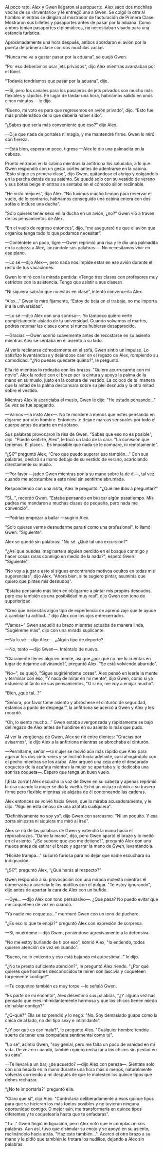 
Al poco rato, Alex y Gwen llegaron al aeropuerto. Alex sacó dos mochilas vacías de su «Inventario» y le entregó una a Gwen. Se colgó la otra al hombro mientras se dirigían al mostrador de facturación de Primera Clase. Mostraron sus billetes y pasaportes antes de pasar por la aduana. Como ambos tenían pasaportes diplomáticos, no necesitaban visado para una estancia turística.

Aproximadamente una hora después, ambos abordaron el avión por la puerta de primera clase con dos mochilas vacías.

“Nunca me va a gustar pasar por la aduana”, se quejó Gwen.

"Por eso deberíamos usar jets privados", dijo Alex mientras avanzaban por el túnel.

“Todavía tendríamos que pasar por la aduana”, dijo.

—Sí, pero los canales para los pasajeros de jets privados son mucho más flexibles y rápidos. En lugar de tardar una hora, habríamos salido en unos cinco minutos —le dijo.

“Bueno, mi voto es para que regresemos en avión privado”, dijo. “Esto fue más problemático de lo que debería haber sido”.

“¿Sabes qué sería más conveniente que eso?” dijo Alex.

—Dije que nada de portales ni magia, y me mantendré firme. Gwen lo miró con fiereza.

—Está bien, espera un poco, tigresa —Alex le dio una palmadita en la cabeza.

Pronto entraron en la cabina mientras la anfitriona los saludaba, a lo que Gwen respondió con un gesto cortés antes de adentrarse en la cabina. "Esto sí que es primera clase", dijo Gwen, quitándose el abrigo y colgándolo en la percha detrás de su asiento. Se quedó solo con su vestido de verano y sus botas beige mientras se sentaba en el cómodo sillón reclinable.

“He visto mejores”, dijo Alex. “No tuvimos mucho tiempo para reservar el vuelo, de lo contrario, habríamos conseguido una cabina entera con dos sofás e incluso una ducha”.

"Sólo quieres tener sexo en la ducha en un avión, ¿no?" Gwen vio a través de los pensamientos de Alex.

“En el vuelo de regreso entonces”, dijo, “me aseguraré de que el avión que organice tenga todo lo que podamos necesitar”.

—Conténtete un poco, tigre —Gwen reprimió una risa y le dio una palmadita en la cabeza a Alex, lanzándole sus palabras—. No necesitamos vivir en ese plano.

—Lo sé —dijo Alex—, pero nada nos impide estar en ese avión durante el resto de tus vacaciones.

Gwen lo miró con la mirada perdida: «Tengo tres clases con profesores muy estrictos con la asistencia. Tengo que asistir a sus clases».

“Ni siquiera sabrán que no estás en clase”, intentó convencerla Alex.

“Alex…” Gwen lo miró fijamente, “Estoy de baja en el trabajo, no me importa ir a la universidad”.

—Lo sé —dijo Alex con una sonrisa—. Yo tampoco quiero verte completamente aislado de tu universidad. Cuando volvamos el martes, podrás retomar las clases como si nunca hubieras desaparecido.

—Gracias —Gwen sonrió suavemente antes de recostarse en su asiento mientras Alex se sentaba en el asiento a su lado.

Al verlo reclinarse cómodamente en el sofá, Gwen sintió un impulso. Lo satisfizo levantándose y dejándose caer en el regazo de Alex, rompiendo su comodidad. "¿No puedes quedarte quieto?", le preguntó.

Ella rió mientras lo rodeaba con los brazos. "Quiero acurrucarme con mi novio". Alex la rodeó con el brazo por la cintura y apoyó la palma de la mano en su muslo, justo en la costura del vestido. La colocó de tal manera que la mitad de la palma descansara sobre su piel desnuda y la otra mitad sobre el vestido.

Mientras Alex le acariciaba el muslo, Gwen le dijo: "He estado pensando..." Su voz se fue apagando.

—Vamos —la instó Alex—. No te morderé a menos que estés pensando en dejarme por otro hombre. Entonces te dejaré marcas sensuales por todo el cuerpo antes de atarte en mi sótano.

Sus palabras provocaron la risa de Gwen. "Sabes que eso no es posible", dijo. "Puedo sentirte, Alex", le tocó un lado de la cara. "La conexión que tenemos. El placer... Es imposible que nada se le compare, ni remotamente".

“¿Sí?” preguntó Alex, “Creo que puedo superar eso también…” Con sus palabras, deslizó su mano debajo de su vestido de verano, acariciando directamente su muslo.

—Por favor —jadeó Gwen mientras ponía su mano sobre la de él—, tal vez cuando me acostumbre a este nivel sin sentirme abrumada.

Respondiendo con una risita, Alex le preguntó: "¿Qué me ibas a preguntar?"

"Sí...", recordó Gwen. "Estaba pensando en buscar algún pasatiempo. Mis padres me mandaron a muchas clases de pequeña, pero nada me convenció".

—Podrías empezar a bailar —sugirió Alex.

"Solo quieres verme desnudarme para ti como una profesional", lo llamó Gwen. "Siguiente".

Alex se quedó sin palabras: "No sé. ¿Qué tal una excursión?"

"¿Así que puedes imaginarte a alguien perdido en el bosque conmigo y hacer cosas raras conmigo en medio de la nada?", espetó Gwen. "Siguiente".

"No voy a jugar a esto si sigues encontrando motivos ocultos en todas mis sugerencias", dijo Alex. "Ahora bien, si te sugiero pintar, asumirás que quiero que pintes mis desnudos".

“Estaba pensando más bien en obligarme a pintar mis propios desnudos, pero esa también es una posibilidad muy real”, dijo Gwen con tono de superioridad.

“Creo que necesitas algún tipo de experiencia de aprendizaje que te ayude a cambiar tu actitud…” dijo Alex con los ojos entrecerrados.

“Vamos~” Gwen sacudió su brazo mientras actuaba de manera linda, “Sugiéreme más”, dijo con una mirada suplicante.

—No lo sé —dijo Alex—. ¿Algún tipo de deporte?

—No, tonto —dijo Gwen—. Inténtalo de nuevo.

“Claramente tienes algo en mente, así que ¿por qué no me lo cuentas en lugar de dejarme adivinando?”, preguntó Alex. “Se está volviendo aburrido”.

"No~", se quejó, "Sigue sugiriéndome cosas". Alex pensó en leerle la mente y terminar con eso, "Y nada de mirar en mi mente", dijo Gwen, como si ya estuviera al tanto de sus pensamientos, "O si no, me voy a enojar mucho".

“Bien, ¿qué tal…?”

“Señora, por favor tome asiento y abróchese el cinturón de seguridad, estamos a punto de despegar”, la anfitriona se acercó a Gwen y Alex y les recordó.

“Oh, lo siento mucho…” Gwen estaba avergonzada y rápidamente se bajó del regazo de Alex antes de hundirse en su asiento lo más que pudo.

Al ver la vergüenza de Gwen, Alex se rió entre dientes: "Gracias por avisarnos", le dijo Alex a la anfitriona mientras se abrochaba el cinturón.

—Permítame, señor —la mujer se movió aún más rápido que Alex para agarrar los dos cinturones y se inclinó hacia adelante, casi ahogándolo con el pecho mientras se los ataba. Alex arqueó una ceja ante el descarado coqueteo de la azafata mientras la mujer se apartaba y le dedicaba una sonrisa coqueta—. Espero que tenga un buen vuelo.

[¡Esta zorra!] Alex escuchó la voz de Gwen en su cabeza y apenas reprimió la risa cuando la mujer se dio la vuelta. Echó un vistazo rápido a su trasero firme pero flexible mientras se alejaba de él contoneando las caderas.

Alex entonces se volvió hacia Gwen, que lo miraba acusadoramente, y le dijo: "Alguien está celoso de una azafata cualquiera".

"Definitivamente no soy yo", dijo Gwen con sarcasmo. "Ni un poquito. Y esa zorra siniestra ni siquiera me miró al irse".

Alex se rió de las palabras de Gwen y extendió la mano hacia el reposabrazos. "Dame la mano", dijo, pero Gwen apartó el brazo y lo metió en el asiento. "¿Se supone que eso me detiene?", preguntó Alex con una mueca antes de estirar el brazo y agarrar la mano de Gwen, levantándola.

“Hiciste trampa…” susurró furiosa para no dejar que nadie escuchara su indignación.

“¿Sí?”, preguntó Alex, “¿Qué harás al respecto?”

Gwen respondió a su provocación con una mirada molesta mientras él comenzaba a acariciarle los nudillos con el pulgar. "Te estoy ignorando", dijo antes de apartar la cara de Alex con un bufido.

—Oye... —dijo Alex con tono persuasivo—. ¿Qué pasa? No puedo evitar que me coqueteen de vez en cuando.

“Ya nadie me coquetea…” murmuró Gwen con un tono de puchero.

"¿Es eso lo que te enoja?" preguntó Alex con expresión de sorpresa.

—Sí, muérdeme —dijo Gwen, poniéndose agresivamente a la defensiva.

"No me estoy burlando de ti por eso", sonrió Alex, "lo entiendo, todos quieren atención de vez en cuando".

“Bueno, no lo entiendo y eso está bajando mi autoestima…” le dijo.

"¿No te presto suficiente atención?", le preguntó Alex riendo. "¿Por qué quieres que hombres desconocidos te miren con lascivia y coqueteen torpemente contigo?".

—Tu coqueteo también es muy torpe —le señaló Gwen.

"Es parte de mi encanto", Alex desestimó sus palabras, "¿Y alguna vez has pensado que eres intimidantemente hermosa y que los chicos tienen miedo de hablar contigo?"

"¿Q-qué?" Ella se sorprendió y lo negó: "No. Soy demasiado guapa como la chica de al lado, no del tipo sexy e intimidante".

"¿Y por qué es eso malo?", le preguntó Alex. "Cualquier hombre tendría suerte de tener una compañera sentimental como tú".

"Lo sé", asintió Gwen, "soy genial, pero me falta un poco de vanidad en mi vida. De vez en cuando, también quiero rechazar a los chicos sin piedad en su cara".

—Te llevaré a un bar, ¿de acuerdo? —dijo Alex con pereza—. Siéntate solo con una bebida en la mano durante una hora más o menos, naturalmente volverás corriendo a mí después de que te molesten los quince tipos que debes rechazar.

“¿No te importaría?” preguntó ella.

"Claro que sí", dijo Alex. "Controlaría deliberadamente a esos quince tipos para que se hicieran los más tontos posibles y no tuvieran ninguna oportunidad contigo. O mejor aún, me transformaría en quince tipos diferentes y te coquetearía hasta que te enfadaras".

"Tú..." Gwen fingió indignación, pero Alex notó que le complacían sus palabras. Aun así, tuvo que disimular su enojo y se apoyó en su asiento, reclinándolo hacia atrás. "Haz esto también...". Acercó el otro brazo a su mano y le pidió que también le frotara los nudillos, dejando a Alex sin palabras.